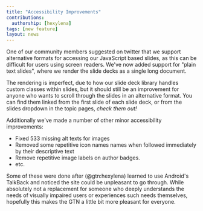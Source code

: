 ```yaml
---
title: "Accessibility Improvements"
contributions:
  authorship: [hexylena]
tags: [new feature]
layout: news
---
```


One of our community members suggested on twitter that we support alternative formats for accessing our JavaScript based slides, as this can be difficult for users using screen readers. We've now added support for "plain text slides", where we render the slide decks as a single long document.

The rendering is imperfect, due to how our slide deck library handles custom classes within slides, but it should still be an improvement for anyone who wants to scroll through the slides in an alternative format. You can find them linked from the first slide of each slide deck, or from the slides dropdown in the topic pages, *check them out!*

Additionally we've made a number of other minor accessibility improvements:

- Fixed 533 missing alt texts for images
- Removed some repetitive icon names names when followed immediately by their descriptive text
- Remove repetitive image labels on author badges.
- etc.

Some of these were done after (@gtn:hexylena) learned to use Android's TalkBack and noticed the site could be unpleasant to go through. While absolutely not a replacement for someone who deeply understands the needs of visually impaired users or experiences such needs themselves, hopefully this makes the GTN a little bit more pleasant for everyone.
